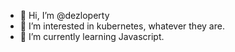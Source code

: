 - 👋 Hi, I’m @dezloperty
- 👀 I’m interested in kubernetes, whatever they are.
- 🌱 I’m currently learning Javascript.


<!---
dezloperty/dezloperty is a ✨ special ✨ repository because its `README.md` (this file) appears on your GitHub profile.
You can click the Preview link to take a look at your changes.
--->
